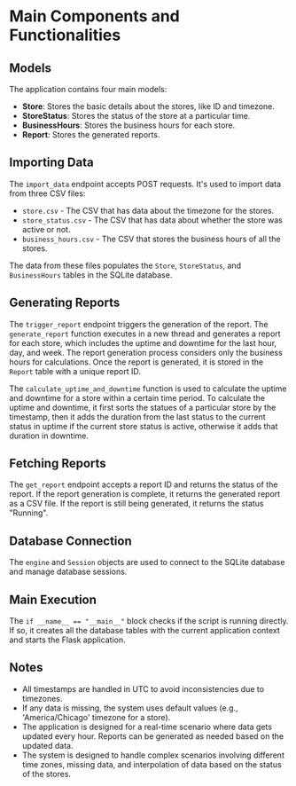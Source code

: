 # Main Components and Functionalities

## Models

The application contains four main models:

- **Store**: Stores the basic details about the stores, like ID and timezone.
- **StoreStatus**: Stores the status of the store at a particular time.
- **BusinessHours**: Stores the business hours for each store.
- **Report**: Stores the generated reports.

## Importing Data

The `import_data` endpoint accepts POST requests. It's used to import data from three CSV files:

- `store.csv` - The CSV that has data about the timezone for the stores.
- `store_status.csv` - The CSV that has data about whether the store was active or not.  
- `business_hours.csv` - The CSV that stores the business hours of all the stores.

The data from these files populates the `Store`, `StoreStatus`, and `BusinessHours` tables in the SQLite database.

## Generating Reports

The `trigger_report` endpoint triggers the generation of the report. The `generate_report` function executes in a new thread and generates a report for each store, which includes the uptime and downtime for the last hour, day, and week. The report generation process considers only the business hours for calculations. Once the report is generated, it is stored in the `Report` table with a unique report ID.

The `calculate_uptime_and_downtime` function is used to calculate the uptime and downtime for a store within a certain time period. To calculate the uptime and downtime, it first sorts the statues of a particular store by the timestamp, then it adds the duration from the last status to the current status in uptime if the current store status is active, otherwise it adds that duration in downtime.

## Fetching Reports

The `get_report` endpoint accepts a report ID and returns the status of the report. If the report generation is complete, it returns the generated report as a CSV file. If the report is still being generated, it returns the status "Running".

## Database Connection

The `engine` and `Session` objects are used to connect to the SQLite database and manage database sessions.

## Main Execution

The `if __name__ == "__main__"` block checks if the script is running directly. If so, it creates all the database tables with the current application context and starts the Flask application.

## Notes

- All timestamps are handled in UTC to avoid inconsistencies due to timezones.
- If any data is missing, the system uses default values (e.g., 'America/Chicago' timezone for a store).
- The application is designed for a real-time scenario where data gets updated every hour. Reports can be generated as needed based on the updated data.
- The system is designed to handle complex scenarios involving different time zones, missing data, and interpolation of data based on the status of the stores.
